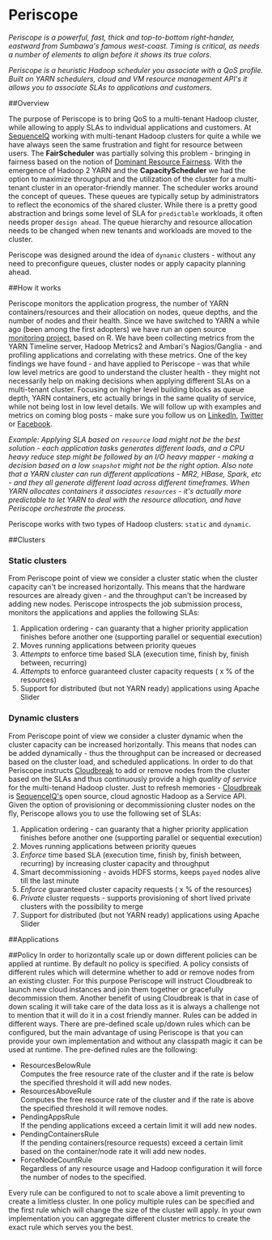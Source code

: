 Periscope
=========

*Periscope is a powerful, fast, thick and top-to-bottom right-hander, eastward from Sumbawa's famous west-coast. Timing is critical, as needs a number of elements to align before it shows its true colors.*

*Periscope is a heuristic Hadoop scheduler you associate with a QoS profile. Built on YARN schedulers, cloud and VM resource management API's it allows you to associate SLAs to applications and customers.*

##Overview

The purpose of Periscope is to bring QoS to a multi-tenant Hadoop cluster, while allowing to apply SLAs to individual applications and customers.
At [SequenceIQ](http://sequenceiq.com) working with multi-tenant Hadoop clusters for quite a while we have always seen the same frustration and fight for resource between users.
The **FairScheduler** was partially solving this problem - bringing in fairness based on the notion of [Dominant Resource Fairness](http://static.usenix.org/event/nsdi11/tech/full_papers/Ghodsi.pdf).
With the emergence of Hadoop 2 YARN and the **CapacityScheduler** we had the option to maximize throughput and the utilization of the cluster for a multi-tenant cluster in an operator-friendly manner.
The scheduler works around the concept of queues. These queues are typically setup by administrators to reflect the economics of the shared cluster.
While there is a pretty good abstraction and brings some level of SLA for `predictable` workloads, it often needs proper `design ahead`.
The queue hierarchy and resource allocation needs to be changed when new tenants and workloads are moved to the cluster.

Periscope was designed around the idea of `dynamic` clusters - without any need to preconfigure queues, cluster nodes or apply capacity planning ahead.

##How it works

Periscope monitors the application progress, the number of YARN containers/resources and their allocation on nodes, queue depths, and the number of nodes and their health.
Since we have switched to YARN a while ago (been among the first adopters) we have run an open source [monitoring project](https://github.com/sequenceiq/yarn-monitoring), based on R.
We have been collecting metrics from the YARN Timeline server, Hadoop Metrics2 and Ambari's Nagios/Ganglia - and profiling applications and correlating with these metrics.
One of the key findings we have found - and have applied to Periscope - was that while low level metrics are good to understand the cluster health - they might not necessarily help on making decisions when applying different SLAs on a multi-tenant cluster.
Focusing on higher level building blocks as queue depth, YARN containers, etc actually brings in the same quality of service, while not being lost in low level details.
We will follow up with examples and metrics on coming blog posts - make sure you follow us on [LinkedIn](https://www.linkedin.com/company/sequenceiq/), [Twitter](https://twitter.com/sequenceiq) or [Facebook](https://www.facebook).

_Example: Applying SLA based on `resource` load might not be the best solution - each application tasks generates different loads, and a CPU heavy reduce step might be followed by an I/O heavy mapper - making a decision based on a low `snapshot` might not be the right option.
Also note that a YARN cluster can run different applications - MR2, HBase, Spark, etc - and they all generate different load across different timeframes.
When YARN allocates containers it associates `resources` - it's actually more predictable to let YARN to deal with the resource allocation, and have Periscope orchestrate the process._

Periscope works with two types of Hadoop clusters: `static` and `dynamic`.

##Clusters

### Static clusters
From Periscope point of view we consider a cluster static when the cluster capacity can't be increased horizontally.
This means that the hardware resources are already given - and the throughput can't be increased by adding new nodes.
Periscope introspects the job submission process, monitors the applications and applies the following SLAs:

  1. Application ordering - can guaranty that a higher priority application finishes before another one (supporting parallel or sequential execution)
  2. Moves running applications between priority queues
  3. *Attempts* to enforce time based SLA (execution time, finish by, finish between, recurring)
  4. *Attempts* to enforce guaranteed cluster capacity requests ( x % of the resources)
  5. Support for distributed (but not YARN ready) applications using Apache Slider

### Dynamic clusters
From Periscope point of view we consider a cluster dynamic when the cluster capacity can be increased horizontally.
This means that nodes can be added dynamically - thus the throughput can be increased or decreased based on the cluster load, and scheduled applications.
In order to do that Periscope instructs [Cloudbreak](http://sequenceiq.com/cloudbreak/) to add or remove nodes from the cluster based on the SLAs and thus continuously provide a high *quality of service* for the multi-tenand Hadoop cluster.
Just to refresh memories - [Cloudbreak](http://sequenceiq.com/products.html) is [SequenceIQ's](http://sequenceiq.com) open source, cloud agnostic Hadoop as a Service API.
Given the option of provisioning or decommissioning cluster nodes on the fly, Periscope allows you to use the following set of SLAs:

  1. Application ordering - can guaranty that a higher priority application finishes before another one (supporting parallel or sequential execution)
  2. Moves running applications between priority queues
  3. *Enforce* time based SLA (execution time, finish by, finish between, recurring) by increasing cluster capacity and throughput
  4. Smart decommissioning - avoids HDFS storms, keeps `payed` nodes alive till the last minute
  5. *Enforce* guaranteed cluster capacity requests ( x % of the resources)
  6. *Private* cluster requests - supports provisioning of short lived private clusters with the possibility to merge
  7. Support for distributed (but not YARN ready) applications using Apache Slider

##Applications

##Policy
In order to horizontally scale up or down different policies can be applied at runtime. By default no policy is specified. A policy consists
of different rules which will determine whether to add or remove nodes from an existing cluster. For this purpose Periscope will instruct
Cloudbreak to launch new cloud instances and join them together or gracefully decommission them. Another benefit of using Cloudbreak is that in case of
down scaling it will take care of the data loss as it is always a challenge not to mention that it will do it in a cost friendly manner.
Rules can be added in different ways. There are pre-defined scale up/down rules which can be configured, but the main advantage of using Periscope
is that you can provide your own implementation and without any classpath magic it can be used at runtime. The pre-defined rules are the following:

* ResourcesBelowRule  
  Computes the free resource rate of the cluster and if the rate is below the specified threshold it will add new nodes.
* ResourcesAboveRule  
  Computes the free resource rate of the cluster and if the rate is above the specified threshold it will remove nodes.
* PendingAppsRule  
  If the pending applications exceed a certain limit it will add new nodes.
* PendingContainersRule  
  If the pending containers(resource requests) exceed a certain limit based on the container/node rate it will add new nodes.
* ForceNodeCountRule  
  Regardless of any resource usage and Hadoop configuration it will force the number of nodes to the specified.

Every rule can be configured to not to scale above a limit preventing to create a limitless cluster. In one policy multiple rules can be specified
and the first rule which will change the size of the cluster will apply. In your own implementation you can aggregate different cluster metrics
to create the exact rule which serves you the best.
